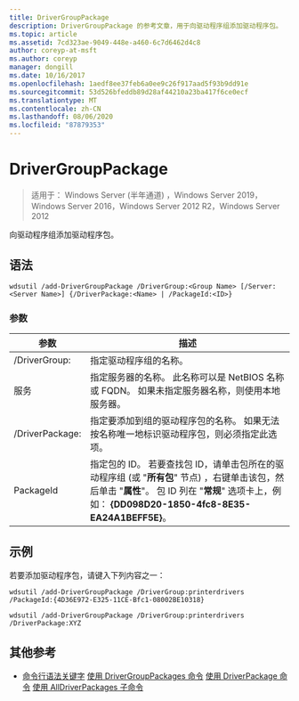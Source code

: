 ```yaml
---
title: DriverGroupPackage
description: DriverGroupPackage 的参考文章，用于向驱动程序组添加驱动程序包。
ms.topic: article
ms.assetid: 7cd323ae-9049-448e-a460-6c7d6462d4c8
author: coreyp-at-msft
ms.author: coreyp
manager: dongill
ms.date: 10/16/2017
ms.openlocfilehash: 1aedf8ee37feb6a0ee9c26f917aad5f93b9dd91e
ms.sourcegitcommit: 53d526bfeddb89d28af44210a23ba417f6ce0ecf
ms.translationtype: MT
ms.contentlocale: zh-CN
ms.lasthandoff: 08/06/2020
ms.locfileid: "87879353"
---
```

# <a name="add-drivergrouppackage"></a>DriverGroupPackage

> 适用于： Windows Server (半年通道) ，Windows Server 2019，Windows Server 2016，Windows Server 2012 R2，Windows Server 2012

向驱动程序组添加驱动程序包。

## <a name="syntax"></a>语法
```
wdsutil /add-DriverGroupPackage /DriverGroup:<Group Name> [/Server:<Server Name>] {/DriverPackage:<Name> | /PackageId:<ID>}
```
### <a name="parameters"></a>参数

|         参数         |                                                                                                                                               描述                                                                                                                                               |
|---------------------------|---------------------------------------------------------------------------------------------------------------------------------------------------------------------------------------------------------------------------------------------------------------------------------------------------------|
| /DriverGroup:<Group Name> |                                                                                                                                 指定驱动程序组的名称。                                                                                                                                 |
|   服务<Server name>   |                                                                                  指定服务器的名称。 此名称可以是 NetBIOS 名称或 FQDN。 如果未指定服务器名称，则使用本地服务器。                                                                                  |
|   /DriverPackage:<Name>   |                                                                      指定要添加到组的驱动程序包的名称。 如果无法按名称唯一地标识驱动程序包，则必须指定此选项。                                                                       |
|      PackageId<ID>      | 指定包的 ID。 若要查找包 ID，请单击包所在的驱动程序组 (或 "**所有包**" 节点) ，右键单击该包，然后单击 "**属性**"。 包 ID 列在 "**常规**" 选项卡上，例如： **{DD098D20-1850-4fc8-8E35-EA24A1BEFF5E}**。 |

## <a name="examples"></a>示例
若要添加驱动程序包，请键入下列内容之一：
```
wdsutil /add-DriverGroupPackage /DriverGroup:printerdrivers /PackageId:{4D36E972-E325-11CE-Bfc1-08002BE10318}
```
```
wdsutil /add-DriverGroupPackage /DriverGroup:printerdrivers /DriverPackage:XYZ
```
## <a name="additional-references"></a>其他参考
- [命令行语法关键字](command-line-syntax-key.md) 
[使用 DriverGroupPackages 命令](using-the-add-drivergrouppackages-command.md) 
[使用 DriverPackage 命令](using-the-add-driverpackage-command.md) 
[使用 AllDriverPackages 子命令](using-the-add-alldriverpackages-subcommand.md)
